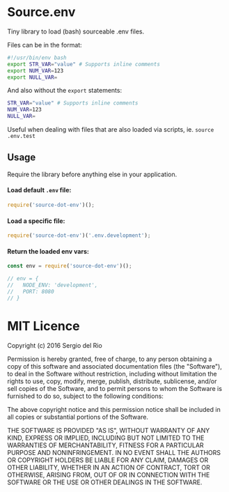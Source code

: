 # Source.env

Tiny library to load (bash) sourceable .env files.

Files can be in the format:
```bash
#!/usr/bin/env bash
export STR_VAR="value" # Supports inline comments 
export NUM_VAR=123
export NULL_VAR=
```

And also without the `export` statements:
```bash
STR_VAR="value" # Supports inline comments 
NUM_VAR=123
NULL_VAR=
```
Useful when dealing with files that are also loaded via scripts, ie. `source .env.test`


## Usage
Require the library before anything else in your application.

#### Load default `.env` file:
```javascript
require('source-dot-env')();
```

#### Load a specific file:
```javascript
require('source-dot-env')('.env.development');
```

#### Return the loaded env vars:
```javascript
const env = require('source-dot-env')();

// env = {
//   NODE_ENV: 'development',
//   PORT: 8080
// }
```

# MIT Licence

Copyright (c) 2016 Sergio del Rio


Permission is hereby granted, free of charge, to any person obtaining a copy of this software and associated documentation files (the "Software"), to deal in the Software without restriction, including without limitation the rights to use, copy, modify, merge, publish, distribute, sublicense, and/or sell copies of the Software, and to permit persons to whom the Software is furnished to do so, subject to the following conditions:

The above copyright notice and this permission notice shall be included in all copies or substantial portions of the Software.

THE SOFTWARE IS PROVIDED "AS IS", WITHOUT WARRANTY OF ANY KIND, EXPRESS OR IMPLIED, INCLUDING BUT NOT LIMITED TO THE WARRANTIES OF MERCHANTABILITY, FITNESS FOR A PARTICULAR PURPOSE AND NONINFRINGEMENT. IN NO EVENT SHALL THE AUTHORS OR COPYRIGHT HOLDERS BE LIABLE FOR ANY CLAIM, DAMAGES OR OTHER LIABILITY, WHETHER IN AN ACTION OF CONTRACT, TORT OR OTHERWISE, ARISING FROM, OUT OF OR IN CONNECTION WITH THE SOFTWARE OR THE USE OR OTHER DEALINGS IN THE SOFTWARE.